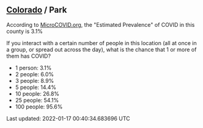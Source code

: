 
## [Colorado](/united-states/colorado) / Park

According to [MicroCOVID.org](http://microcovid.org),
the "Estimated Prevalence" of COVID in this county is 3.1%

If you interact with a certain number of people in this location
(all at once in a group, or spread out across the day), what is the chance that
1 or more of them has COVID?

- 1 person: 3.1%
- 2 people: 6.0%
- 3 people: 8.9%
- 5 people: 14.4%
- 10 people: 26.8%
- 25 people: 54.1%
- 100 people: 95.6%

Last updated: 2022-01-17 00:40:34.683696 UTC
